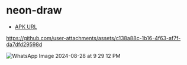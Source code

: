 # neon-draw
- [APK URL](https://drive.google.com/file/d/1ku4S7IpZN7WLljhVbLmoapx187iEAfOS/view?usp=drive_link)

https://github.com/user-attachments/assets/c138a88c-1b16-4f63-af7f-da7dfd29598d


![WhatsApp Image 2024-08-28 at 9 29 12 PM](https://github.com/user-attachments/assets/c629d2bd-1e28-43d7-bfbc-ea254b557b92)

